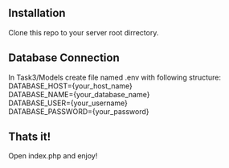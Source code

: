 ## Installation
Clone this repo to your server root dirrectory.

## Database Connection 
In Task3/Models create file named .env with following structure: <br>
DATABASE_HOST={your_host_name} <br>
DATABASE_NAME={your_database_name} <br>
DATABASE_USER={your_username} <br>
DATABASE_PASSWORD={your_password} <br>

## Thats it!
Open index.php and enjoy!
